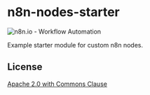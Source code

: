 # n8n-nodes-starter

![n8n.io - Workflow Automation](https://raw.githubusercontent.com/n8n-io/n8n/master/docs/images/n8n-logo.png)

Example starter module for custom n8n nodes.


## License

[Apache 2.0 with Commons Clause](https://github.com/n8n-io/n8n/blob/master/packages/nodes-base/LICENSE.md)
